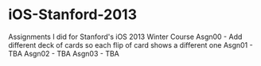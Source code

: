 iOS-Stanford-2013
=================

Assignments I did for Stanford's iOS 2013 Winter Course
Asgn00 - Add different deck of cards so each flip of card shows a different one
Asgn01 - TBA
Asgn02 - TBA
Asgn03 - TBA

